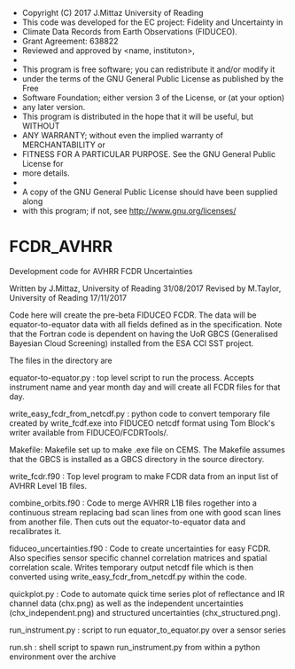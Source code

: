 
 * Copyright (C) 2017 J.Mittaz University of Reading
 * This code was developed for the EC project: Fidelity and Uncertainty in   
 * Climate Data Records from Earth Observations (FIDUCEO).
 * Grant Agreement: 638822
 * <Version> Reviewed and approved by <name, instituton>, <date>
 *
 * This program is free software; you can redistribute it and/or modify it
 * under the terms of the GNU General Public License as published by the Free
 * Software Foundation; either version 3 of the License, or (at your option)
 * any later version.
 * This program is distributed in the hope that it will be useful, but WITHOUT
 * ANY WARRANTY; without even the implied warranty of MERCHANTABILITY or
 * FITNESS FOR A PARTICULAR PURPOSE. See the GNU General Public License for
 * more details.
 * 
 * A copy of the GNU General Public License should have been supplied along
 * with this program; if not, see http://www.gnu.org/licenses/

# FCDR_AVHRR
Development code for AVHRR FCDR Uncertainties

Written by J.Mittaz, University of Reading 31/08/2017
Revised by M.Taylor, University of Reading 17/11/2017

Code here will create the pre-beta FIDUCEO FCDR. The data will be 
equator-to-equator data with all fields defined as in the specification. Note 
that the Fortran code is dependent on having the UoR GBCS (Generalised Bayesian
 Cloud Screening) installed from the ESA CCI SST project. 

The files in the directory are

equator-to-equator.py : top level script to run the process. Accepts 
instrument name and year month day and will create all FCDR files for that day.

write_easy_fcdr_from_netcdf.py : python code to convert temporary file created
by write_fcdf.exe into FIDUCEO netcdf format using Tom Block's writer available
from FIDUCEO/FCDRTools/.

Makefile: Makefile set up to make .exe file on CEMS. The Makefile assumes that 
the GBCS is installed as a GBCS directory in the source directory.

write_fcdr.f90 : Top level program to make FCDR data from an input list of 
AVHRR Level 1B files.

combine_orbits.f90 : Code to merge AVHRR L1B files rogether into a continuous
stream replacing bad scan lines from one with good scan lines from another file.
Then cuts out the equator-to-equator data and recalibrates it.

fiduceo_uncertainties.f90 : Code to create uncertainties for easy FCDR. 
Also specifies sensor specific channel correlation matrices and spatial
correlation scale. Writes temporary output netcdf file which is then converted using
write_easy_fcdr_from_netcdf.py within the code.

quickplot.py : Code to automate quick time series plot of reflectance and IR channel data (chx.png) as well as the independent uncertainties (chx_independent.png) and structured uncertainties (chx_structured.png).

run_instrument.py : script to run equator_to_equator.py over a sensor series

run.sh : shell script to spawn run_instrument.py from within a python environment over the archive
